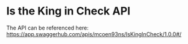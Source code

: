 # Is the King in Check API
The API can be referenced here: https://app.swaggerhub.com/apis/mcoen93ns/IsKingInCheck/1.0.0#/